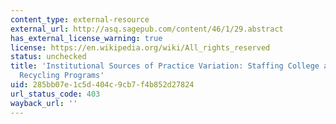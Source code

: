 ```yaml
---
content_type: external-resource
external_url: http://asq.sagepub.com/content/46/1/29.abstract
has_external_license_warning: true
license: https://en.wikipedia.org/wiki/All_rights_reserved
status: unchecked
title: 'Institutional Sources of Practice Variation: Staffing College and University
  Recycling Programs'
uid: 285bb07e-1c5d-404c-9cb7-f4b852d27824
url_status_code: 403
wayback_url: ''
---
```

